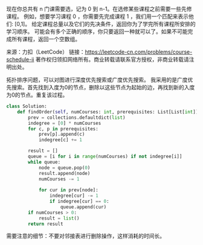 现在你总共有 n 门课需要选，记为 0 到 n-1。在选修某些课程之前需要一些先修课程。
例如，想要学习课程 0 ，你需要先完成课程 1 ，我们用一个匹配来表示他们: [0,1]。
给定课程总量以及它们的先决条件，返回你为了学完所有课程所安排的学习顺序。
可能会有多个正确的顺序，你只要返回一种就可以了。如果不可能完成所有课程，返回一个空数组。

来源：力扣（LeetCode）
链接：https://leetcode-cn.com/problems/course-schedule-ii
著作权归领扣网络所有。商业转载请联系官方授权，非商业转载请注明出处。

拓扑排序问题，可以对图进行深度优先搜索或广度优先搜索。
我采用的是广度优先搜索。首先找到入度为0的节点，删除以这些节点为起始的边，再找到新的入度为0的节点。重复该过程。

```python
class Solution:
    def findOrder(self, numCourses: int, prerequisites: List[List[int]]) -> List[int]:
        prev = collections.defaultdict(list)
        indegree = [0] * numCourses
        for c, p in prerequisites:
            prev[p].append(c)
            indegree[c] += 1

        result = []
        queue = [i for i in range(numCourses) if not indegree[i]]
        while queue:
            node = queue.pop(0)
            result.append(node)
            numCourses -= 1
            
            for cur in prev[node]:
                indegree[cur] -= 1
                if indegree[cur] == 0:
                    queue.append(cur)
        if numCourses > 0:
            result = list()
        return result           
```
需要注意的细节：不要对邻接表进行删除操作，这样消耗的时间长。
